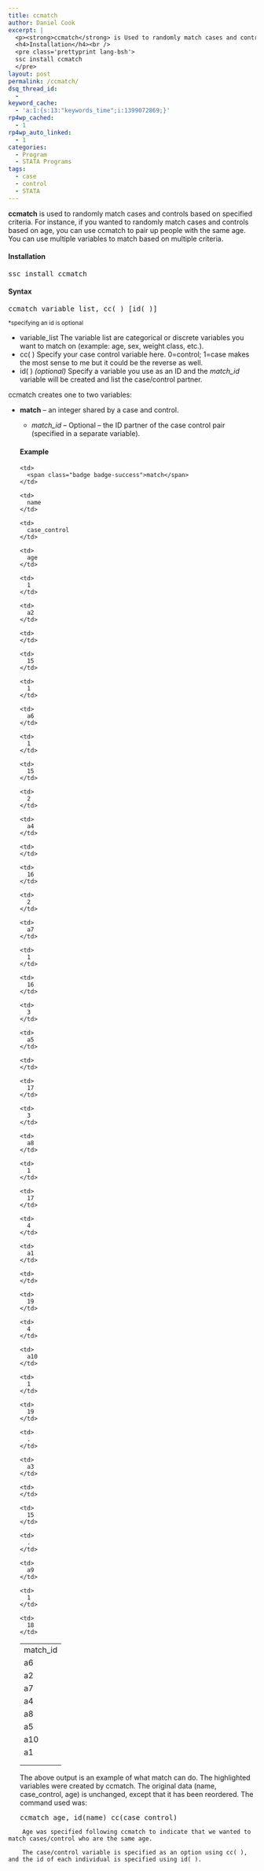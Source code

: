 ```yaml
---
title: ccmatch
author: Daniel Cook
excerpt: |
  <p><strong>ccmatch</strong> is Used to randomly match cases and controls based on specified criteria. For instance, if you wanted to randomly match cases and controls based on age, you can use ccmatch to specify age as a criterion on which to match cases and controls and it will match randomly by age. You can use multiple variables to match based on multiple criteria.</p>
  <h4>Installation</h4><br />
  <pre class='prettyprint lang-bsh'>
  ssc install ccmatch
  </pre>
layout: post
permalink: /ccmatch/
dsq_thread_id:
  - 
keyword_cache:
  - 'a:1:{s:13:"keywords_time";i:1399072869;}'
rp4wp_cached:
  - 1
rp4wp_auto_linked:
  - 1
categories:
  - Program
  - STATA Programs
tags:
  - case
  - control
  - STATA
---
```

**ccmatch** is used to randomly match cases and controls based on specified criteria. For instance, if you wanted to randomly match cases and controls based on age, you can use ccmatch to pair up people with the same age. You can use multiple variables to match based on multiple criteria.

#### Installation

<pre class='prettyprint lang-bsh'>ssc install ccmatch
</pre>

<!--more-->

#### Syntax

<pre class='prettyprint lang-bsh'>ccmatch variable_list, cc( ) [id( )]
</pre>

<small>*specifying an id is optional</small>

  * <span class="label label-primary">variable_list</span> The variable list are categorical or discrete variables you want to match on (example: age, sex, weight class, etc.).
  * <span class="label label-primary">cc( )</span> Specify your case control variable here. 0=control; 1=case makes the most sense to me but it could be the reverse as well.
  * <span class="label label-info">id( )</span> *(optional)* Specify a variable you use as an ID and the *match_id* variable will be created and list the case/control partner.

ccmatch creates one to two variables:

  * **match** &#8211; an integer shared by a case and control. 
      * *match_id* &#8211; Optional &#8211; the ID partner of the case control pair (specified in a separate variable). </ul> 
        #### Example
        
        <table class='table table-condensed table-striped table-hover'>
          <tr>
            <td>
              <span class="badge badge-success">match_id</span>
            </td>
            
            <td>
              <span class="badge badge-success">match</span>
            </td>
            
            <td>
              name
            </td>
            
            <td>
              case_control
            </td>
            
            <td>
              age
            </td>
          </tr>
          
          <tr>
            <td>
              a6
            </td>
            
            <td>
              1
            </td>
            
            <td>
              a2
            </td>
            
            <td>
            </td>
            
            <td>
              15
            </td>
          </tr>
          
          <tr>
            <td>
              a2
            </td>
            
            <td>
              1
            </td>
            
            <td>
              a6
            </td>
            
            <td>
              1
            </td>
            
            <td>
              15
            </td>
          </tr>
          
          <tr>
            <td>
              a7
            </td>
            
            <td>
              2
            </td>
            
            <td>
              a4
            </td>
            
            <td>
            </td>
            
            <td>
              16
            </td>
          </tr>
          
          <tr>
            <td>
              a4
            </td>
            
            <td>
              2
            </td>
            
            <td>
              a7
            </td>
            
            <td>
              1
            </td>
            
            <td>
              16
            </td>
          </tr>
          
          <tr>
            <td>
              a8
            </td>
            
            <td>
              3
            </td>
            
            <td>
              a5
            </td>
            
            <td>
            </td>
            
            <td>
              17
            </td>
          </tr>
          
          <tr>
            <td>
              a5
            </td>
            
            <td>
              3
            </td>
            
            <td>
              a8
            </td>
            
            <td>
              1
            </td>
            
            <td>
              17
            </td>
          </tr>
          
          <tr>
            <td>
              a10
            </td>
            
            <td>
              4
            </td>
            
            <td>
              a1
            </td>
            
            <td>
            </td>
            
            <td>
              19
            </td>
          </tr>
          
          <tr>
            <td>
              a1
            </td>
            
            <td>
              4
            </td>
            
            <td>
              a10
            </td>
            
            <td>
              1
            </td>
            
            <td>
              19
            </td>
          </tr>
          
          <tr>
            <td>
            </td>
            
            <td>
              .
            </td>
            
            <td>
              a3
            </td>
            
            <td>
            </td>
            
            <td>
              15
            </td>
          </tr>
          
          <tr>
            <td>
            </td>
            
            <td>
              .
            </td>
            
            <td>
              a9
            </td>
            
            <td>
              1
            </td>
            
            <td>
              18
            </td>
          </tr>
        </table>
        
        The above output is an example of what match can do. The <span class="badge badge-success">highlighted</span> variables were created by ccmatch. The original data (name, case_control, age) is unchanged, except that it has been reordered. The command used was:
        
        <pre class='prettyprint lang-bsh'>ccmatch age, id(name) cc(case_control)
</pre>
        
        Age was specified following ccmatch to indicate that we wanted to match cases/control who are the same age.
        
        The case/control variable is specified as an option using cc( ), and the id of each individual is specified using id( ).